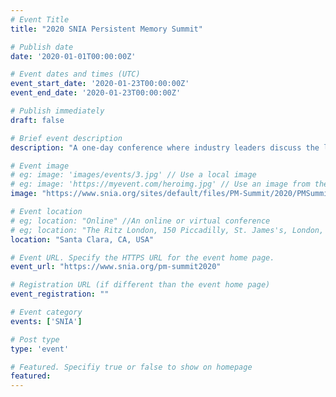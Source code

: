 ```yaml
---
# Event Title
title: "2020 SNIA Persistent Memory Summit"

# Publish date
date: '2020-01-01T00:00:00Z'

# Event dates and times (UTC)
event_start_date: '2020-01-23T00:00:00Z'
event_end_date: '2020-01-23T00:00:00Z'

# Publish immediately
draft: false

# Brief event description
description: "A one-day conference where industry leaders discuss the latest technology trends and futures."

# Event image
# eg: image: 'images/events/3.jpg' // Use a local image
# eg: image: 'https://myevent.com/heroimg.jpg' // Use an image from the event website
image: "https://www.snia.org/sites/default/files/PM-Summit/2020/PMSummit-2020.JPG"

# Event location
# eg; location: "Online" //An online or virtual conference
# eg; location: "The Ritz London, 150 Piccadilly, St. James's, London, W1J 9BR, UK" // A physical address
location: "Santa Clara, CA, USA"

# Event URL. Specify the HTTPS URL for the event home page.
event_url: "https://www.snia.org/pm-summit2020"

# Registration URL (if different than the event home page)
event_registration: ""

# Event category
events: ['SNIA']

# Post type
type: 'event'

# Featured. Specifiy true or false to show on homepage
featured: 
---
```

